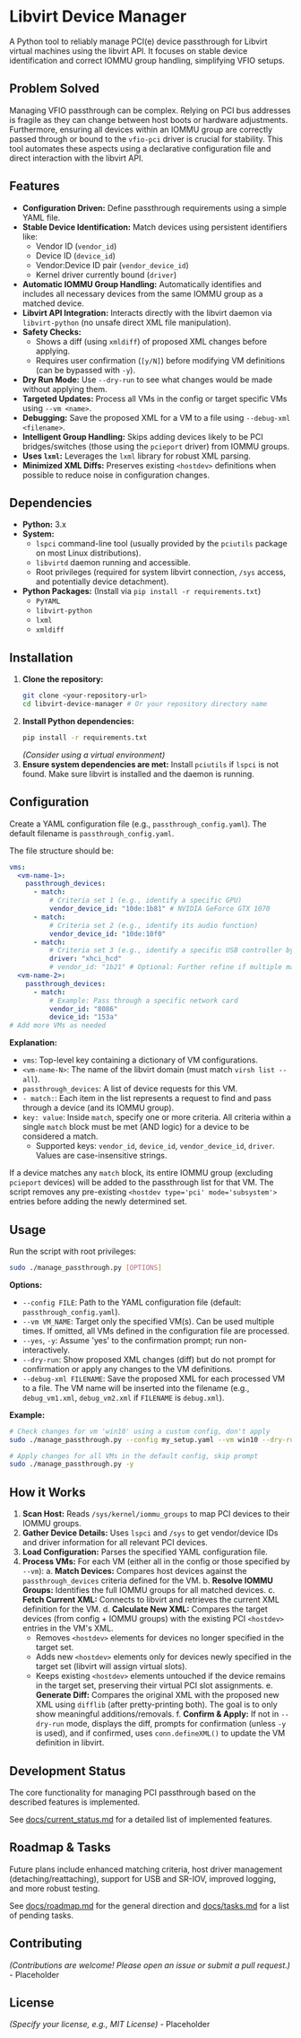 # Libvirt Device Manager

A Python tool to reliably manage PCI(e) device passthrough for Libvirt virtual machines using the libvirt API. It focuses on stable device identification and correct IOMMU group handling, simplifying VFIO setups.

## Problem Solved

Managing VFIO passthrough can be complex. Relying on PCI bus addresses is fragile as they can change between host boots or hardware adjustments. Furthermore, ensuring all devices within an IOMMU group are correctly passed through or bound to the `vfio-pci` driver is crucial for stability. This tool automates these aspects using a declarative configuration file and direct interaction with the libvirt API.

## Features

*   **Configuration Driven:** Define passthrough requirements using a simple YAML file.
*   **Stable Device Identification:** Match devices using persistent identifiers like:
    *   Vendor ID (`vendor_id`)
    *   Device ID (`device_id`)
    *   Vendor:Device ID pair (`vendor_device_id`)
    *   Kernel driver currently bound (`driver`)
*   **Automatic IOMMU Group Handling:** Automatically identifies and includes all necessary devices from the same IOMMU group as a matched device.
*   **Libvirt API Integration:** Interacts directly with the libvirt daemon via `libvirt-python` (no unsafe direct XML file manipulation).
*   **Safety Checks:**
    *   Shows a diff (using `xmldiff`) of proposed XML changes before applying.
    *   Requires user confirmation (`[y/N]`) before modifying VM definitions (can be bypassed with `-y`).
*   **Dry Run Mode:** Use `--dry-run` to see what changes would be made without applying them.
*   **Targeted Updates:** Process all VMs in the config or target specific VMs using `--vm <name>`.
*   **Debugging:** Save the proposed XML for a VM to a file using `--debug-xml <filename>`.
*   **Intelligent Group Handling:** Skips adding devices likely to be PCI bridges/switches (those using the `pcieport` driver) from IOMMU groups.
*   **Uses `lxml`:** Leverages the `lxml` library for robust XML parsing.
*   **Minimized XML Diffs:** Preserves existing `<hostdev>` definitions when possible to reduce noise in configuration changes.

## Dependencies

*   **Python:** 3.x
*   **System:**
    *   `lspci` command-line tool (usually provided by the `pciutils` package on most Linux distributions).
    *   `libvirtd` daemon running and accessible.
    *   Root privileges (required for system libvirt connection, `/sys` access, and potentially device detachment).
*   **Python Packages:** (Install via `pip install -r requirements.txt`)
    *   `PyYAML`
    *   `libvirt-python`
    *   `lxml`
    *   `xmldiff`

## Installation

1.  **Clone the repository:**
    ```bash
    git clone <your-repository-url>
    cd libvirt-device-manager # Or your repository directory name
    ```
2.  **Install Python dependencies:**
    ```bash
    pip install -r requirements.txt
    ```
    *(Consider using a virtual environment)*
3.  **Ensure system dependencies are met:** Install `pciutils` if `lspci` is not found. Make sure libvirt is installed and the daemon is running.

## Configuration

Create a YAML configuration file (e.g., `passthrough_config.yaml`). The default filename is `passthrough_config.yaml`.

The file structure should be:

```yaml
vms:
  <vm-name-1>:
    passthrough_devices:
      - match:
          # Criteria set 1 (e.g., identify a specific GPU)
          vendor_device_id: "10de:1b81" # NVIDIA GeForce GTX 1070
      - match:
          # Criteria set 2 (e.g., identify its audio function)
          vendor_device_id: "10de:10f0"
      - match:
          # Criteria set 3 (e.g., identify a specific USB controller by driver)
          driver: "xhci_hcd"
          # vendor_id: "1b21" # Optional: Further refine if multiple match
  <vm-name-2>:
    passthrough_devices:
      - match:
          # Example: Pass through a specific network card
          vendor_id: "8086"
          device_id: "153a"
# Add more VMs as needed
```

**Explanation:**

*   `vms`: Top-level key containing a dictionary of VM configurations.
*   `<vm-name-N>`: The name of the libvirt domain (must match `virsh list --all`).
*   `passthrough_devices`: A list of device requests for this VM.
*   `- match:`: Each item in the list represents a request to find and pass through a device (and its IOMMU group).
*   `key: value`: Inside `match`, specify one or more criteria. All criteria within a single `match` block must be met (AND logic) for a device to be considered a match.
    *   Supported keys: `vendor_id`, `device_id`, `vendor_device_id`, `driver`. Values are case-insensitive strings.

If a device matches any `match` block, its entire IOMMU group (excluding `pcieport` devices) will be added to the passthrough list for that VM. The script removes any pre-existing `<hostdev type='pci' mode='subsystem'>` entries before adding the newly determined set.

## Usage

Run the script with root privileges:

```bash
sudo ./manage_passthrough.py [OPTIONS]
```

**Options:**

*   `--config FILE`: Path to the YAML configuration file (default: `passthrough_config.yaml`).
*   `--vm VM_NAME`: Target only the specified VM(s). Can be used multiple times. If omitted, all VMs defined in the configuration file are processed.
*   `--yes`, `-y`: Assume 'yes' to the confirmation prompt; run non-interactively.
*   `--dry-run`: Show proposed XML changes (diff) but do not prompt for confirmation or apply any changes to the VM definitions.
*   `--debug-xml FILENAME`: Save the proposed XML for each processed VM to a file. The VM name will be inserted into the filename (e.g., `debug_vm1.xml`, `debug_vm2.xml` if `FILENAME` is `debug.xml`).

**Example:**

```bash
# Check changes for vm 'win10' using a custom config, don't apply
sudo ./manage_passthrough.py --config my_setup.yaml --vm win10 --dry-run

# Apply changes for all VMs in the default config, skip prompt
sudo ./manage_passthrough.py -y
```

## How it Works

1.  **Scan Host:** Reads `/sys/kernel/iommu_groups` to map PCI devices to their IOMMU groups.
2.  **Gather Device Details:** Uses `lspci` and `/sys` to get vendor/device IDs and driver information for all relevant PCI devices.
3.  **Load Configuration:** Parses the specified YAML configuration file.
4.  **Process VMs:** For each VM (either all in the config or those specified by `--vm`):
    a.  **Match Devices:** Compares host devices against the `passthrough_devices` criteria defined for the VM.
    b.  **Resolve IOMMU Groups:** Identifies the full IOMMU groups for all matched devices.
    c.  **Fetch Current XML:** Connects to libvirt and retrieves the current XML definition for the VM.
    d.  **Calculate New XML:** Compares the target devices (from config + IOMMU groups) with the existing PCI `<hostdev>` entries in the VM's XML.
       *   Removes `<hostdev>` elements for devices no longer specified in the target set.
       *   Adds new `<hostdev>` elements only for devices newly specified in the target set (libvirt will assign virtual slots).
       *   Keeps existing `<hostdev>` elements untouched if the device remains in the target set, preserving their virtual PCI slot assignments.
    e.  **Generate Diff:** Compares the original XML with the proposed new XML using `difflib` (after pretty-printing both). The goal is to only show meaningful additions/removals.
    f.  **Confirm & Apply:** If not in `--dry-run` mode, displays the diff, prompts for confirmation (unless `-y` is used), and if confirmed, uses `conn.defineXML()` to update the VM definition in libvirt.

## Development Status

The core functionality for managing PCI passthrough based on the described features is implemented.

See [docs/current_status.md](docs/current_status.md) for a detailed list of implemented features.

## Roadmap & Tasks

Future plans include enhanced matching criteria, host driver management (detaching/reattaching), support for USB and SR-IOV, improved logging, and more robust testing.

See [docs/roadmap.md](docs/roadmap.md) for the general direction and [docs/tasks.md](docs/tasks.md) for a list of pending tasks.

## Contributing

*(Contributions are welcome! Please open an issue or submit a pull request.)* - Placeholder

## License

*(Specify your license, e.g., MIT License)* - Placeholder 